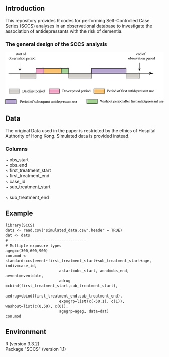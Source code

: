 ## Introduction

This repository provides R codes for performing Self-Controlled Case Series (SCCS) analyses in an observational database to investigate the association of antidepressants with the risk of dementia.

### The general design of the SCCS analysis
![figure](https://github.com/zhongzhixu/SCCS/blob/master/design.png)

## Data
The original Data used in the paper is restricted by the ethics of Hospital Authority of Hong Kong. Simulated data is provided instead.
### Columns </br>
~ obs_start</br>
~	obs_end</br>
~ first_treatment_start</br>
~ first_treatment_end</br>
~ case_id</br>
~	sub_treatment_start</br>	
~ sub_treatment_end</br>

## Example
```
library(SCCS)
dats <- read.csv('simulated_data.csv',header = TRUE)
dat <- dats
#-----------------------------------
# Multiple exposure types
ageg=c(300,600,900)
con.mod <- standardsccs(event~first_treatment_start+sub_treatment_start+age, indiv=case_id,
                        astart=obs_start, aend=obs_end, aevent=eventdate,
                        adrug =cbind(first_treatment_start,sub_treatment_start),
                        aedrug=cbind(first_treatment_end,sub_treatment_end),
                        expogrp=list(c(-50,1), c(1)), washout=list(c(0,50), c(0)),
                        agegrp=ageg, data=dat)
con.mod
```
## Environment
R (version 3.3.2)</br>
Package "SCCS" (version 1.1)


